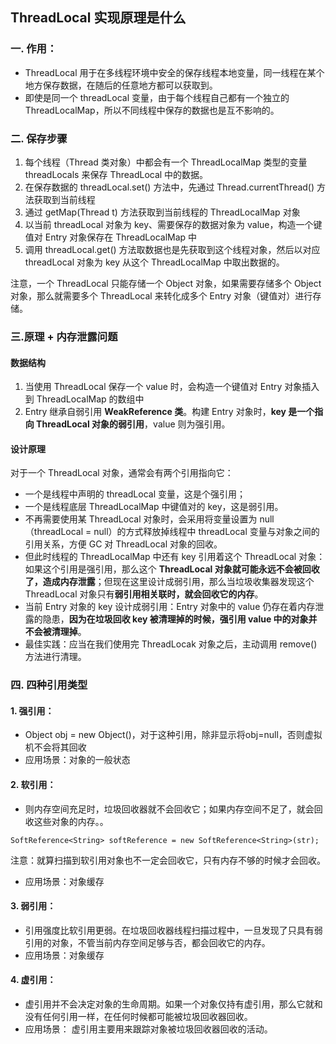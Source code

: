 ## ThreadLocal 实现原理是什么


### 一. 作用：
- ThreadLocal 用于在多线程环境中安全的保存线程本地变量，同一线程在某个地方保存数据，在随后的任意地方都可以获取到。
- 即使是同一个 threadLocal 变量，由于每个线程自己都有一个独立的 ThreadLocalMap，所以不同线程中保存的数据也是互不影响的。

### 二. 保存步骤
1. 每个线程（Thread 类对象）中都会有一个 ThreadLocalMap 类型的变量 threadLocals 来保存 ThreadLocal 中的数据。
2. 在保存数据的 threadLocal.set() 方法中，先通过 Thread.currentThread() 方法获取到当前线程
3. 通过 getMap(Thread t) 方法获取到当前线程的 ThreadLocalMap 对象
4. 以当前 threadLocal 对象为 key、需要保存的数据对象为 value，构造一个键值对 Entry 对象保存在 ThreadLocalMap 中
5. 调用 threadLocal.get() 方法取数据也是先获取到这个线程对象，然后以对应 threadLocal 对象为 key 从这个 ThreadLocalMap 中取出数据的。

注意，一个 ThreadLocal 只能存储一个 Object 对象，如果需要存储多个 Object 对象，那么就需要多个 ThreadLocal 来转化成多个 Entry 对象（键值对）进行存储。

### 三.原理 + 内存泄露问题
#### 数据结构
1. 当使用 ThreadLocal 保存一个 value 时，会构造一个键值对 Entry 对象插入到 ThreadLocalMap 的数组中
2. Entry 继承自弱引用 **WeakReference 类**。构建 Entry 对象时，**key 是一个指向 ThreadLocal 对象的弱引用**，value 则为强引用。
#### 设计原理
对于一个 ThreadLocal 对象，通常会有两个引用指向它：
- 一个是线程中声明的 threadLocal 变量，这是个强引用；
- 一个是线程底层 ThreadLocalMap 中键值对的 key，这是弱引用。
- 不再需要使用某 ThreadLocal 对象时，会采用将变量设置为 null（threadLocal = null）的方式释放掉线程中 threadLocal 变量与对象之间的引用关系，方便 GC 对 ThreadLocal 对象的回收。
- 但此时线程的 ThreadLocalMap 中还有 key 引用着这个 ThreadLocal 对象：如果这个引用是强引用，那么这个 **ThreadLocal 对象就可能永远不会被回收了，造成内存泄露**；但现在这里设计成弱引用，那么当垃圾收集器发现这个 ThreadLocal 对象只有**弱引用相关联时，就会回收它的内存**。
- 当前 Entry 对象的 key 设计成弱引用：Entry 对象中的 value 仍存在着内存泄露的隐患，**因为在垃圾回收 key 被清理掉的时候，强引用 value 中的对象并不会被清理掉**。
- 最佳实践：应当在我们使用完 ThreadLocak 对象之后，主动调用 remove() 方法进行清理。


### 四. 四种引用类型
#### 1. 强引用：
- Object obj = new Object()，对于这种引用，除非显示将obj=null，否则虚拟机不会将其回收
- 应用场景：对象的一般状态
#### 2. 软引用：
- 则内存空间充足时，垃圾回收器就不会回收它；如果内存空间不足了，就会回收这些对象的内存。。
  
```
SoftReference<String> softReference = new SoftReference<String>(str);
```
注意：就算扫描到软引用对象也不一定会回收它，只有内存不够的时候才会回收。
- 应用场景：对象缓存
#### 3. 弱引用：
- 引用强度比软引用更弱。在垃圾回收器线程扫描过程中，一旦发现了只具有弱引用的对象，不管当前内存空间足够与否，都会回收它的内存。
- 应用场景：对象缓存
#### 4. 虚引用：
- 虚引用并不会决定对象的生命周期。如果一个对象仅持有虚引用，那么它就和没有任何引用一样，在任何时候都可能被垃圾回收器回收。
- 应用场景：
虚引用主要用来跟踪对象被垃圾回收器回收的活动。
